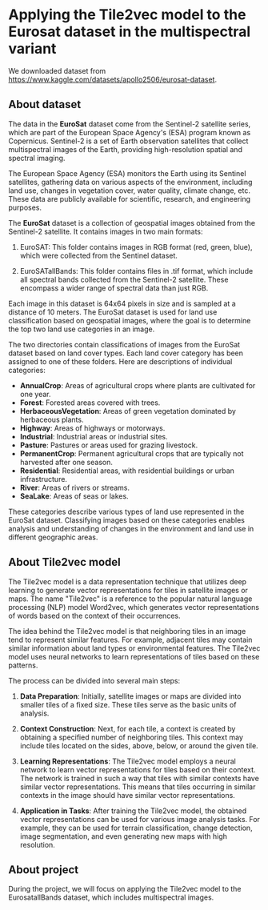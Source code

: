 # **Applying the Tile2vec model to the Eurosat dataset in the multispectral variant**

We downloaded dataset from https://www.kaggle.com/datasets/apollo2506/eurosat-dataset.


## About dataset

The data in the **EuroSat** dataset come from the Sentinel-2 satellite series, which are part of the European Space Agency's (ESA) program known as Copernicus. Sentinel-2 is a set of Earth observation satellites that collect multispectral images of the Earth, providing high-resolution spatial and spectral imaging.

The European Space Agency (ESA) monitors the Earth using its Sentinel satellites, gathering data on various aspects of the environment, including land use, changes in vegetation cover, water quality, climate change, etc. These data are publicly available for scientific, research, and engineering purposes.

The **EuroSat** dataset is a collection of geospatial images obtained from the Sentinel-2 satellite. It contains images in two main formats:

1. EuroSAT: This folder contains images in RGB format (red, green, blue), which were collected from the Sentinel dataset.

2. EuroSATallBands: This folder contains files in .tif format, which include all spectral bands collected from the Sentinel-2 satellite. These encompass a wider range of spectral data than just RGB.

Each image in this dataset is 64x64 pixels in size and is sampled at a distance of 10 meters. The EuroSat dataset is used for land use classification based on geospatial images, where the goal is to determine the top two land use categories in an image.

The two directories contain classifications of images from the EuroSat dataset based on land cover types. Each land cover category has been assigned to one of these folders. Here are descriptions of individual categories:

- **AnnualCrop**: Areas of agricultural crops where plants are cultivated for one year.
- **Forest**: Forested areas covered with trees.
- **HerbaceousVegetation**: Areas of green vegetation dominated by herbaceous plants.
- **Highway**: Areas of highways or motorways.
- **Industrial**: Industrial areas or industrial sites.
- **Pasture**: Pastures or areas used for grazing livestock.
- **PermanentCrop**: Permanent agricultural crops that are typically not harvested after one season.
- **Residential**: Residential areas, with residential buildings or urban infrastructure.
- **River**: Areas of rivers or streams.
- **SeaLake**: Areas of seas or lakes.

These categories describe various types of land use represented in the EuroSat dataset. Classifying images based on these categories enables analysis and understanding of changes in the environment and land use in different geographic areas.

## About Tile2vec model

The Tile2vec model is a data representation technique that utilizes deep learning to generate vector representations for tiles in satellite images or maps. The name "Tile2vec" is a reference to the popular natural language processing (NLP) model Word2vec, which generates vector representations of words based on the context of their occurrences.

The idea behind the Tile2vec model is that neighboring tiles in an image tend to represent similar features. For example, adjacent tiles may contain similar information about land types or environmental features. The Tile2vec model uses neural networks to learn representations of tiles based on these patterns.

The process can be divided into several main steps:

1. **Data Preparation**: Initially, satellite images or maps are divided into smaller tiles of a fixed size. These tiles serve as the basic units of analysis.

2. **Context Construction**: Next, for each tile, a context is created by obtaining a specified number of neighboring tiles. This context may include tiles located on the sides, above, below, or around the given tile.

3. **Learning Representations**: The Tile2vec model employs a neural network to learn vector representations for tiles based on their context. The network is trained in such a way that tiles with similar contexts have similar vector representations. This means that tiles occurring in similar contexts in the image should have similar vector representations.

4. **Application in Tasks**: After training the Tile2vec model, the obtained vector representations can be used for various image analysis tasks. For example, they can be used for terrain classification, change detection, image segmentation, and even generating new maps with high resolution.

## About project

During the project, we will focus on applying the Tile2vec model to the EurosatallBands dataset, which includes multispectral images.
